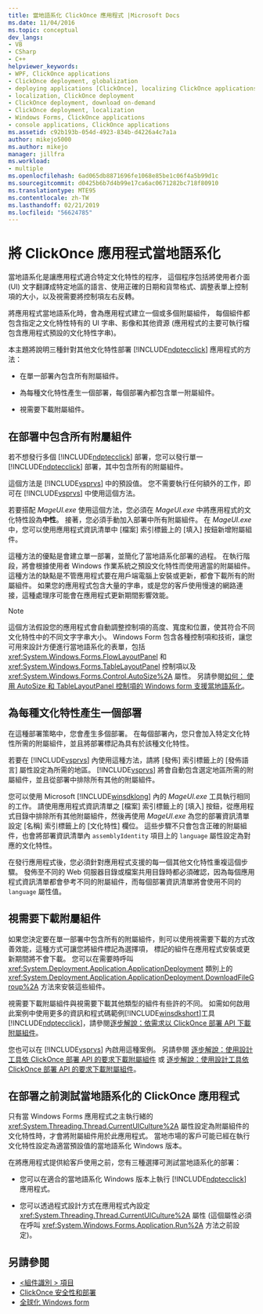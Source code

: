 ```yaml
---
title: 當地語系化 ClickOnce 應用程式 |Microsoft Docs
ms.date: 11/04/2016
ms.topic: conceptual
dev_langs:
- VB
- CSharp
- C++
helpviewer_keywords:
- WPF, ClickOnce applications
- ClickOnce deployment, globalization
- deploying applications [ClickOnce], localizing ClickOnce applications
- localization, ClickOnce deployment
- ClickOnce deployment, download on-demand
- ClickOnce deployment, localization
- Windows Forms, ClickOnce applications
- console applications, ClickOnce applications
ms.assetid: c92b193b-054d-4923-834b-d4226a4c7a1a
author: mikejo5000
ms.author: mikejo
manager: jillfra
ms.workload:
- multiple
ms.openlocfilehash: 6ad065db8871696fe1068e85be1c06f4a5b99d1c
ms.sourcegitcommit: d0425b6b7d4b99e17ca6ac0671282bc718f80910
ms.translationtype: MTE95
ms.contentlocale: zh-TW
ms.lasthandoff: 02/21/2019
ms.locfileid: "56624785"
---
```

# <a name="localize-clickonce-applications"></a>將 ClickOnce 應用程式當地語系化
當地語系化是讓應用程式適合特定文化特性的程序， 這個程序包括將使用者介面 (UI) 文字翻譯成特定地區的語言、使用正確的日期和貨幣格式、調整表單上控制項的大小，以及視需要將控制項左右反轉。

 將應用程式當地語系化時，會為應用程式建立一個或多個附屬組件， 每個組件都包含指定之文化特性特有的 UI 字串、影像和其他資源  (應用程式的主要可執行檔包含應用程式預設的文化特性字串)。

 本主題將說明三種針對其他文化特性部署 [!INCLUDE[ndptecclick](../deployment/includes/ndptecclick_md.md)] 應用程式的方法：

-   在單一部署內包含所有附屬組件。

-   為每種文化特性產生一個部署，每個部署內都包含單一附屬組件。

-   視需要下載附屬組件。

## <a name="including-all-satellite-assemblies-in-a-deployment"></a>在部署中包含所有附屬組件
 若不想發行多個 [!INCLUDE[ndptecclick](../deployment/includes/ndptecclick_md.md)] 部署，您可以發行單一 [!INCLUDE[ndptecclick](../deployment/includes/ndptecclick_md.md)] 部署，其中包含所有的附屬組件。

 這個方法是 [!INCLUDE[vsprvs](../code-quality/includes/vsprvs_md.md)] 中的預設值。 您不需要執行任何額外的工作，即可在 [!INCLUDE[vsprvs](../code-quality/includes/vsprvs_md.md)] 中使用這個方法。

 若要搭配 *MageUI.exe* 使用這個方法，您必須在 *MageUI.exe* 中將應用程式的文化特性設為**中性**。 接著，您必須手動加入部署中所有附屬組件。 在 *MageUI.exe* 中，您可以使用應用程式資訊清單中 [檔案] 索引標籤上的 [填入] 按鈕新增附屬組件。

 這種方法的優點是會建立單一部署，並簡化了當地語系化部署的過程。 在執行階段，將會根據使用者 Windows 作業系統之預設文化特性而使用適當的附屬組件。 這種方法的缺點是不管應用程式要在用戶端電腦上安裝或更新，都會下載所有的附屬組件。 如果您的應用程式包含大量的字串，或是您的客戶使用慢速的網路連接，這種處理序可能會在應用程式更新期間影響效能。

> [!NOTE]
>  這個方法假設您的應用程式會自動調整控制項的高度、寬度和位置，使其符合不同文化特性中的不同文字字串大小。 Windows Form 包含各種控制項和技術，讓您可用來設計方便進行當地語系化的表單，包括 <xref:System.Windows.Forms.FlowLayoutPanel> 和 <xref:System.Windows.Forms.TableLayoutPanel> 控制項以及 <xref:System.Windows.Forms.Control.AutoSize%2A> 屬性。  另請參閱[如何： 使用 AutoSize 和 TableLayoutPanel 控制項的 Windows form 支援當地語系化](/previous-versions/visualstudio/visual-studio-2010/1zkt8b33(v=vs.100))。

## <a name="generate-one-deployment-for-each-culture"></a>為每種文化特性產生一個部署
 在這種部署策略中，您會產生多個部署。 在每個部署內，您只會加入特定文化特性所需的附屬組件，並且將部署標記為具有於該種文化特性。

 若要在 [!INCLUDE[vsprvs](../code-quality/includes/vsprvs_md.md)] 內使用這種方法，請將 [發佈] 索引標籤上的 [發佈語言] 屬性設定為所需的地區。 [!INCLUDE[vsprvs](../code-quality/includes/vsprvs_md.md)] 將會自動包含選定地區所需的附屬組件，並且從部署中排除所有其他的附屬組件。

 您可以使用 Microsoft [!INCLUDE[winsdklong](../deployment/includes/winsdklong_md.md)] 內的 *MageUI.exe* 工具執行相同的工作。 請使用應用程式資訊清單之 [檔案] 索引標籤上的 [填入] 按鈕，從應用程式目錄中排除所有其他附屬組件，然後再使用 *MageUI.exe* 為您的部署資訊清單設定 [名稱] 索引標籤上的 [文化特性] 欄位。 這些步驟不只會包含正確的附屬組件，也會將部署資訊清單內 `assemblyIdentity` 項目上的 `language` 屬性設定為對應的文化特性。

 在發行應用程式後，您必須針對應用程式支援的每一個其他文化特性重複這個步驟。 發佈至不同的 Web 伺服器目錄或檔案共用目錄時都必須確認，因為每個應用程式資訊清單都會參考不同的附屬組件，而每個部署資訊清單將會使用不同的 `language` 屬性值。

## <a name="download-satellite-assemblies-on-demand"></a>視需要下載附屬組件
 如果您決定要在單一部署中包含所有的附屬組件，則可以使用視需要下載的方式改善效能，這種方式可讓您將組件標記為選擇項， 標記的組件在應用程式安裝或更新期間將不會下載。 您可以在需要時呼叫 <xref:System.Deployment.Application.ApplicationDeployment> 類別上的 <xref:System.Deployment.Application.ApplicationDeployment.DownloadFileGroup%2A> 方法來安裝這些組件。

 視需要下載附屬組件與視需要下載其他類型的組件有些許的不同。 如需如何啟用此案例中使用更多的資訊和程式碼範例[!INCLUDE[winsdkshort](../debugger/debug-interface-access/includes/winsdkshort_md.md)]工具[!INCLUDE[ndptecclick](../deployment/includes/ndptecclick_md.md)]，請參閱[逐步解說：依需求以 ClickOnce 部署 API 下載附屬組件](../deployment/walkthrough-downloading-satellite-assemblies-on-demand-with-the-clickonce-deployment-api.md)。

 您也可以在 [!INCLUDE[vsprvs](../code-quality/includes/vsprvs_md.md)] 內啟用這種案例。  另請參閱 [逐步解說：使用設計工具依 ClickOnce 部署 API 的要求下載附屬組件](/previous-versions/visualstudio/visual-studio-2012/ms366788(v=vs.110)) 或 [逐步解說：使用設計工具依 ClickOnce 部署 API 的要求下載附屬組件](/previous-versions/visualstudio/visual-studio-2013/ms366788(v=vs.120))。

## <a name="testing-localized-clickonce-applications-before-deployment"></a>在部署之前測試當地語系化的 ClickOnce 應用程式
 只有當 Windows Forms 應用程式之主執行緒的 <xref:System.Threading.Thread.CurrentUICulture%2A> 屬性設定為附屬組件的文化特性時，才會將附屬組件用於此應用程式。 當地市場的客戶可能已經在執行文化特性設定為適當預設值的當地語系化 Windows 版本。

 在將應用程式提供給客戶使用之前，您有三種選擇可測試當地語系化的部署：

- 您可以在適合的當地語系化 Windows 版本上執行 [!INCLUDE[ndptecclick](../deployment/includes/ndptecclick_md.md)] 應用程式。

- 您可以透過程式設計方式在應用程式內設定 <xref:System.Threading.Thread.CurrentUICulture%2A> 屬性  (這個屬性必須在呼叫 <xref:System.Windows.Forms.Application.Run%2A> 方法之前設定)。

## <a name="see-also"></a>另請參閱
- [\<組件識別 > 項目](../deployment/assemblyidentity-element-clickonce-deployment.md)
- [ClickOnce 安全性和部署](../deployment/clickonce-security-and-deployment.md)
- [全球化 Windows form](/dotnet/framework/winforms/advanced/globalizing-windows-forms)